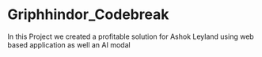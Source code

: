 # Griphhindor_Codebreak

In this Project we created a profitable solution for Ashok Leyland using web based application as well an AI modal 
